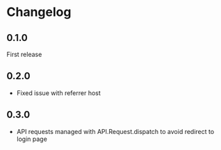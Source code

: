 # Changelog

## 0.1.0

First release

## 0.2.0

- Fixed issue with referrer host

## 0.3.0

- API requests managed with API.Request.dispatch to avoid redirect to login page
